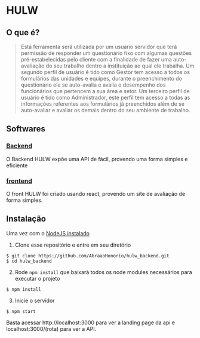 # HULW
## O que é?
> Está ferramenta será utilizada por um usuario servidor que terá permissão de responder um questionário fixo com algumas questões pré-estabelecidas pelo cliente com a finalidade de fazer uma auto-avaliação do seu trabalho dentro a instituição ao qual ele trabalha.
		Um segundo perfil de usuário é tido como Gestor tem acesso a todos os formulários das unidades e equipes, durante o preenchimento do questionário ele se auto-avalia e avalia o desempenho dos funcionários que pertencem a sua área e setor. 
		Um terceiro perfil de usuário é tido como Administrador, este perfil tem acesso a todas as informações referentes aos formulários já preenchidos além de se auto-avaliar e avaliar os demais dentro do seu ambiente de trabalho.
   

## Softwares

### [Backend](https://github.com/AbraaoHonorio/hulw_backend/)
O Backend HULW expõe uma API de fácil, provendo uma forma simples e eficiente
 
 
 ### [frontend](https://github.com/Kenedw/HULW)
O front HULW foi criado usando react, provendo um site de avaliação de forma simples.
 
## Instalação
Uma vez com o [NodeJS instalado](https://nodejs.org/en/download/)

1. Clone esse repositório e entre em seu diretório

```shell
$ git clone https://github.com/AbraaoHonorio/hulw_backend.git
$ cd hulw_backend
```

2. Rode  `npm install` que baixará todos os node modules  necessários
para executar o projeto

```shell
$ npm install
```
    
3. Inicie o servidor 

```shell
$ npm start
```

 Basta acessar http://localhost:3000 para ver a landing page da api
e  localhost:3000/(rota) para ver a API.





